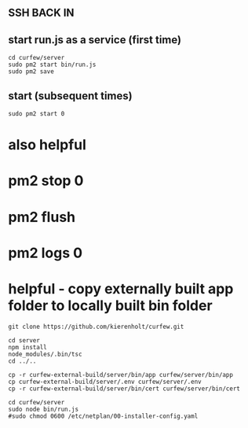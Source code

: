 ## SSH BACK IN 

## start run.js as a service (first time)
    cd curfew/server
    sudo pm2 start bin/run.js
    sudo pm2 save

## start (subsequent times)
    sudo pm2 start 0
    

# also helpful
#   pm2 stop 0
#   pm2 flush
#   pm2 logs 0

# helpful - copy externally built app folder to locally built bin folder
    git clone https://github.com/kierenholt/curfew.git

    cd server
    npm install
    node_modules/.bin/tsc
    cd ../..

    cp -r curfew-external-build/server/bin/app curfew/server/bin/app
    cp curfew-external-build/server/.env curfew/server/.env
    cp -r curfew-external-build/server/bin/cert curfew/server/bin/cert
    
    cd curfew/server
    sudo node bin/run.js
    #sudo chmod 0600 /etc/netplan/00-installer-config.yaml